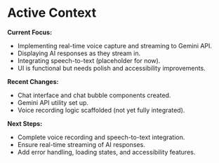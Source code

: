 # Active Context

**Current Focus:**  
- Implementing real-time voice capture and streaming to Gemini API.
- Displaying AI responses as they stream in.
- Integrating speech-to-text (placeholder for now).
- UI is functional but needs polish and accessibility improvements.

**Recent Changes:**  
- Chat interface and chat bubble components created.
- Gemini API utility set up.
- Voice recording logic scaffolded (not yet fully integrated).

**Next Steps:**  
- Complete voice recording and speech-to-text integration.
- Ensure real-time streaming of AI responses.
- Add error handling, loading states, and accessibility features.

